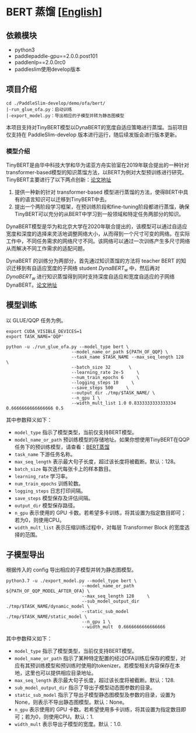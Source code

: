 # BERT 蒸馏 [[English](./README_en.md)]

## 依赖模块

* python3
* paddlepaddle-gpu==2.0.0.post101
* paddlenlp==2.0.0rc0
* paddleslim使用develop版本

## 项目介绍

```
cd ./PaddleSlim-develop/demo/ofa/bert/
|-run_glue_ofa.py：启动训练
|-export_model.py：导出相应的子模型并转为静态图模型
```

本项目支持对TinyBERT模型以DynaBERT的宽度自适应策略进行蒸馏。当前项目仅支持在 PaddleSlim-develop 版本进行运行，随后续发版会进行版本更新。

### 模型介绍

TinyBERT是由华中科技大学和华为诺亚方舟实验室在2019年联合提出的一种针对transformer-based模型的知识蒸馏方法，以BERT为例对大型预训练进行研究。TinyBERT主要进行了以下两点创新：[论文地址](https://arxiv.org/pdf/1909.10351.pdf)

1. 提供一种新的针对 transformer-based 模型进行蒸馏的方法，使得BERT中具有的语言知识可以迁移到TinyBERT中去。
2. 提出一个两阶段学习框架，在预训练阶段和fine-tuning阶段都进行蒸馏，确保TinyBERT可以充分的从BERT中学习到一般领域和特定任务两部分的知识。

DynaBERT模型是华为和北京大学在2020年联合提出的，该模型可以通过自适应宽度和深度的选择来灵活地调整网络大小，从而得到一个尺寸可变的网络。在实际工作中，不同任务需求的网络尺寸不同。该网络可以通过一次训练产生多尺寸网络从而解决不同工作需求的适配问题。

DynaBERT 的训练分为两部分，首先通过知识蒸馏的方法将 teacher BERT 的知识迁移到有自适应宽度的子网络 student $DynaBERT_w$ 中，然后再对 $DynaBERT_w$ 进行知识蒸馏得到同时支持深度自适应和宽度自适应的子网络 DynaBERT。[论文地址](https://arxiv.org/pdf/2004.04037.pdf)



## 模型训练

以 GLUE/QQP 任务为例。

```shell
export CUDA_VISIBLE_DEVICES=1
export TASK_NAME='QQP'

python -u ./run_glue_ofa.py --model_type bert \
                         --model_name_or_path ${PATH_OF_QQP} \
                         --task_name $TASK_NAME --max_seq_length 128     \
                         --batch_size 32       \
                         --learning_rate 2e-5     \
                         --num_train_epochs 6     \
                         --logging_steps 10     \
                         --save_steps 500     \
                         --output_dir ./tmp/$TASK_NAME/ \
                         --n_gpu 1 \
                         --width_mult_list 1.0 0.8333333333333334 0.6666666666666666 0.5
```

其中参数释义如下：

- `model_type` 指示了模型类型，当前仅支持BERT模型。
- `model_name_or_path` 预训练模型的存储地址。如果你想使用TinyBERT在QQP任务下的预训练模型，请查看：[BERT蒸馏](https://aistudio.baidu.com/aistudio/projectdetail/2177549)
- `task_name` 下游任务名称。
- `max_seq_length` 表示最大句子长度，超过该长度将被截断。默认：128。
- `batch_size` 每次迭代每张卡上的样本数目。
- `learning_rate` 学习率。
- `num_train_epochs` 训练轮数。
- `logging_steps` 日志打印间隔。
- `save_steps` 模型保存及评估间隔。
- `output_dir` 模型保存路径。
- `n_gpu` 表示使用的 GPU 卡数。若希望多卡训练，将其设置为指定数目即可；若为0，则使用CPU。
- `width_mult_list` 表示压缩训练过程中，对每层 Transformer Block 的宽度选择的范围。



## 子模型导出

根据传入的 config 导出相应的子模型并转为静态图模型。

```shell
python3.7 -u ./export_model.py --model_type bert \
                             --model_name_or_path ${PATH_OF_QQP_MODEL_AFTER_OFA} \
                             --max_seq_length 128     \
                             --sub_model_output_dir ./tmp/$TASK_NAME/dynamic_model \
                             --static_sub_model ./tmp/$TASK_NAME/static_model \
                             --n_gpu 1 \
                             --width_mult  0.6666666666666666
```

其中参数释义如下：

- `model_type` 指示了模型类型，当前仅支持BERT模型。
- `model_name_or_path` 指示了某种特定配置的经过OFA训练后保存的模型，对应有其预训练模型和预训练时使用的tokenizer。若模型相关内容保存在本地，这里也可以提供相应目录地址。
- `max_seq_length` 表示最大句子长度，超过该长度将被截断。默认：128.
- `sub_model_output_dir` 指示了导出子模型动态图参数的目录。
- `static_sub_model` 指示了导出子模型静态图模型及参数的目录，设置为None，则表示不导出静态图模型。默认：None。
- `n_gpu` 表示使用的 GPU 卡数。若希望使用多卡训练，将其设置为指定数目即可；若为0，则使用CPU。默认：1.
- `width_mult` 表示导出子模型的宽度。默认：1.0.
